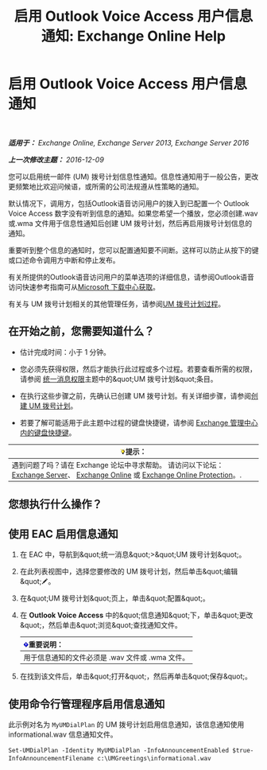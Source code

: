 ﻿---
title: '启用 Outlook Voice Access 用户信息通知: Exchange Online Help'
TOCTitle: 启用 Outlook Voice Access 用户信息通知
ms:assetid: b69ed0e1-f978-498a-963e-42a047678db4
ms:mtpsurl: https://technet.microsoft.com/zh-cn/library/Bb124344(v=EXCHG.150)
ms:contentKeyID: 50556664
ms.date: 05/23/2018
mtps_version: v=EXCHG.150
ms.translationtype: MT
---

# 启用 Outlook Voice Access 用户信息通知

 

_**适用于：** Exchange Online, Exchange Server 2013, Exchange Server 2016_

_**上一次修改主题：** 2016-12-09_

您可以启用统一邮件 (UM) 拨号计划信息性通知。信息性通知用于一般公告，更改更频繁地比欢迎问候语，或所需的公司法规遵从性策略的通知。

默认情况下，调用方，包括Outlook语音访问用户的拨入到已配置一个 Outlook Voice Access 数字没有听到信息的通知。如果您希望一个播放，您必须创建.wav 或.wma 文件用于信息性通知后创建 UM 拨号计划，然后再启用拨号计划信息的通知。

重要听到整个信息的通知时，您可以配置通知要不间断。这样可以防止从按下的键或口述命令调用方中断和停止发布。

有关所提供的Outlook语音访问用户的菜单选项的详细信息，请参阅Outlook语音访问快速参考指南可从[Microsoft 下载中心获取](https://go.microsoft.com/fwlink/p/?linkid=272767)。

有关与 UM 拨号计划相关的其他管理任务，请参阅[UM 拨号计划过程](um-dial-plan-procedures-exchange-2013-help.md)。

## 在开始之前，您需要知道什么？

  - 估计完成时间：小于 1 分钟。

  - 您必须先获得权限，然后才能执行此过程或多个过程。若要查看所需的权限，请参阅 [统一消息权限](unified-messaging-permissions-exchange-2013-help.md)主题中的\&quot;UM 拨号计划\&quot;条目。

  - 在执行这些步骤之前，先确认已创建 UM 拨号计划。有关详细步骤，请参阅[创建 UM 拨号计划](create-a-um-dial-plan-exchange-2013-help.md)。

  - 若要了解可能适用于此主题中过程的键盘快捷键，请参阅 [Exchange 管理中心内的键盘快捷键](keyboard-shortcuts-in-the-exchange-admin-center-exchange-online-protection-help.md)。

<table>
<thead>
<tr class="header">
<th><img src="images/Bb124558.tip(EXCHG.150).gif" title="提示" alt="提示" />提示：</th>
</tr>
</thead>
<tbody>
<tr class="odd">
<td>遇到问题了吗？请在 Exchange 论坛中寻求帮助。 请访问以下论坛：<a href="https://go.microsoft.com/fwlink/p/?linkid=60612">Exchange Server</a>、 <a href="https://go.microsoft.com/fwlink/p/?linkid=267542">Exchange Online</a> 或 <a href="https://go.microsoft.com/fwlink/p/?linkid=285351">Exchange Online Protection</a>。.</td>
</tr>
</tbody>
</table>


## 您想执行什么操作？

## 使用 EAC 启用信息通知

1.  在 EAC 中，导航到\&quot;统一消息\&quot;\>\&quot;UM 拨号计划\&quot;。

2.  在此列表视图中，选择您要修改的 UM 拨号计划，然后单击\&quot;编辑\&quot;![编辑图标](images/Bb124582.6f53ccb2-1f13-4c02-bea0-30690e6ea71d(EXCHG.150).gif "编辑图标")。

3.  在\&quot;UM 拨号计划\&quot;页上，单击\&quot;配置\&quot;。

4.  在 **Outlook Voice Access** 中的\&quot;信息通知\&quot;下，单击\&quot;更改\&quot;，然后单击\&quot;浏览\&quot;查找通知文件。
    
    <table>
    <thead>
    <tr class="header">
    <th><img src="images/Bb124558.important(EXCHG.150).gif" title="重要说明" alt="重要说明" />重要说明：</th>
    </tr>
    </thead>
    <tbody>
    <tr class="odd">
    <td>用于信息通知的文件必须是 .wav 文件或 .wma 文件。</td>
    </tr>
    </tbody>
    </table>


5.  在找到该文件后，单击\&quot;打开\&quot;，然后再单击\&quot;保存\&quot;。

## 使用命令行管理程序启用信息通知

此示例对名为 `MyUMDialPlan` 的 UM 拨号计划启用信息通知，该信息通知使用 informational.wav 信息通知文件。

    Set-UMDialPlan -Identity MyUMDialPlan -InfoAnnouncementEnabled $true-InfoAnnouncementFilename c:\UMGreetings\informational.wav

